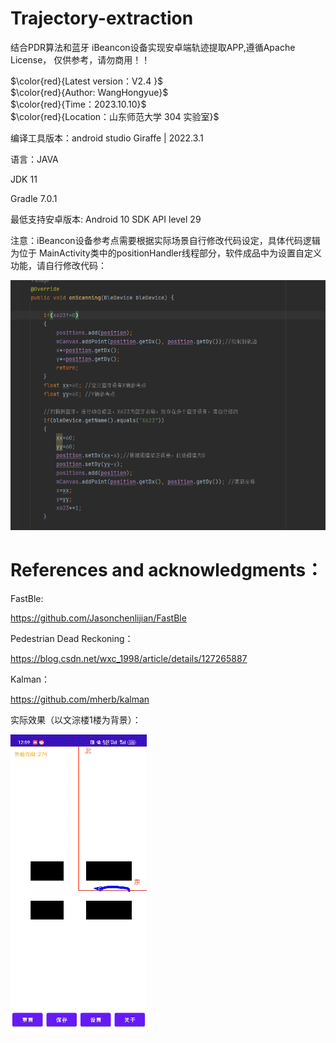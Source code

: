 # Trajectory-extraction

结合PDR算法和蓝牙 iBeancon设备实现安卓端轨迹提取APP,遵循Apache License， 仅供参考，请勿商用！！

$\color{red}{Latest version：V2.4 }$  
$\color{red}{Author: WangHongyue}$  
$\color{red}{Time：2023.10.10}$  
$\color{red}{Location：山东师范大学 304 实验室}$


编译工具版本：android studio  Giraffe | 2022.3.1

语言：JAVA  

JDK 11 

Gradle 7.0.1

最低支持安卓版本: Android 10 SDK API level 29

注意：iBeancon设备参考点需要根据实际场景自行修改代码设定，具体代码逻辑为位于 MainActivity类中的positionHandler线程部分，软件成品中为设置自定义功能，请自行修改代码：

![代码](https://github.com/whykang/Trajectory-extraction/blob/main/Image/%E5%B1%8F%E5%B9%95%E6%88%AA%E5%9B%BE%202023-10-10%20213254.png?raw=true)


# References and acknowledgments：

FastBle:

https://github.com/Jasonchenlijian/FastBle

Pedestrian Dead Reckoning：

https://blog.csdn.net/wxc_1998/article/details/127265887

Kalman：

https://github.com/mherb/kalman

实际效果（以文淙楼1楼为背景）：

![实际运行](https://github.com/whykang/Trajectory-extraction/blob/main/Image/QQ%E5%9B%BE%E7%89%8720231010210639.gif?raw=true)












